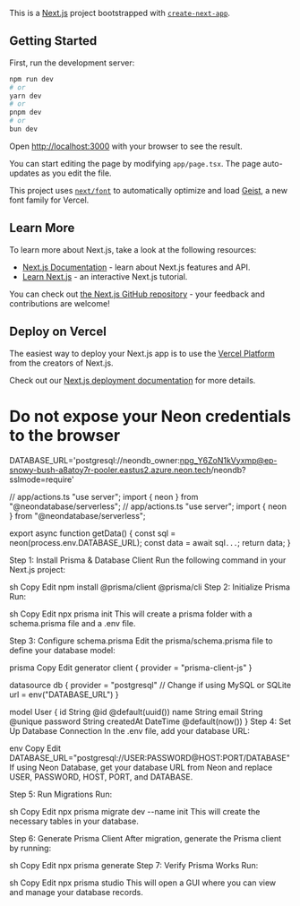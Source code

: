 This is a [Next.js](https://nextjs.org) project bootstrapped with [`create-next-app`](https://nextjs.org/docs/app/api-reference/cli/create-next-app).

## Getting Started

First, run the development server:

```bash
npm run dev
# or
yarn dev
# or
pnpm dev
# or
bun dev
```

Open [http://localhost:3000](http://localhost:3000) with your browser to see the result.

You can start editing the page by modifying `app/page.tsx`. The page auto-updates as you edit the file.

This project uses [`next/font`](https://nextjs.org/docs/app/building-your-application/optimizing/fonts) to automatically optimize and load [Geist](https://vercel.com/font), a new font family for Vercel.

## Learn More

To learn more about Next.js, take a look at the following resources:

- [Next.js Documentation](https://nextjs.org/docs) - learn about Next.js features and API.
- [Learn Next.js](https://nextjs.org/learn) - an interactive Next.js tutorial.

You can check out [the Next.js GitHub repository](https://github.com/vercel/next.js) - your feedback and contributions are welcome!

## Deploy on Vercel

The easiest way to deploy your Next.js app is to use the [Vercel Platform](https://vercel.com/new?utm_medium=default-template&filter=next.js&utm_source=create-next-app&utm_campaign=create-next-app-readme) from the creators of Next.js.

Check out our [Next.js deployment documentation](https://nextjs.org/docs/app/building-your-application/deploying) for more details.

# Do not expose your Neon credentials to the browser

DATABASE_URL='postgresql://neondb_owner:npg_Y6ZoN1kVyxmp@ep-snowy-bush-a8atoy7r-pooler.eastus2.azure.neon.tech/neondb?sslmode=require'



// app/actions.ts
"use server";
import { neon } from "@neondatabase/serverless";
// app/actions.ts
"use server";
import { neon } from "@neondatabase/serverless";

export async function getData() {
    const sql = neon(process.env.DATABASE_URL);
    const data = await sql`...`;
    return data;
}







Step 1: Install Prisma & Database Client
Run the following command in your Next.js project:

sh
Copy
Edit
npm install @prisma/client @prisma/cli
Step 2: Initialize Prisma
Run:

sh
Copy
Edit
npx prisma init
This will create a prisma folder with a schema.prisma file and a .env file.

Step 3: Configure schema.prisma
Edit the prisma/schema.prisma file to define your database model:

prisma
Copy
Edit
generator client {
  provider = "prisma-client-js"
}

datasource db {
  provider = "postgresql" // Change if using MySQL or SQLite
  url      = env("DATABASE_URL")
}

model User {
  id       String  @id @default(uuid())
  name     String
  email    String  @unique
  password String
  createdAt DateTime @default(now())
}
Step 4: Set Up Database Connection
In the .env file, add your database URL:

env
Copy
Edit
DATABASE_URL="postgresql://USER:PASSWORD@HOST:PORT/DATABASE"
If using Neon Database, get your database URL from Neon and replace USER, PASSWORD, HOST, PORT, and DATABASE.

Step 5: Run Migrations
Run:

sh
Copy
Edit
npx prisma migrate dev --name init
This will create the necessary tables in your database.

Step 6: Generate Prisma Client
After migration, generate the Prisma client by running:

sh
Copy
Edit
npx prisma generate
Step 7: Verify Prisma Works
Run:

sh
Copy
Edit
npx prisma studio
This will open a GUI where you can view and manage your database records.

